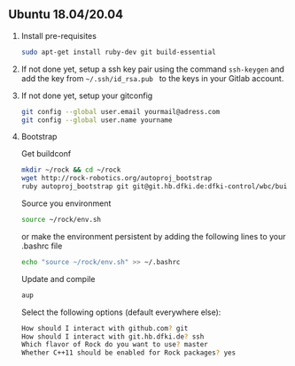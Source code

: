 ## Ubuntu 18.04/20.04

1. Install pre-requisites
    ```bash
    sudo apt-get install ruby-dev git build-essential
    ```

2. If not done yet, setup a ssh key pair using the command `ssh-keygen` and add the key from `~/.ssh/id_rsa.pub ` to the keys in your Gitlab account.  

3. If not done yet, setup your gitconfig

    ```bash
    git config --global user.email yourmail@adress.com
    git config --global user.name yourname
    ```

4. Bootstrap

    Get buildconf

    ```bash
    mkdir ~/rock && cd ~/rock
    wget http://rock-robotics.org/autoproj_bootstrap
    ruby autoproj_bootstrap git git@git.hb.dfki.de:dfki-control/wbc/buildconf.git
    ```

    Source you environment

    ```bash
    source ~/rock/env.sh
    ```

    or make the environment persistent by adding the following lines to your .bashrc file
    
    ```bash
    echo "source ~/rock/env.sh" >> ~/.bashrc
    ```
   
    Update and compile

    ```bash
    aup
    ```

    Select the following options (default everywhere else):

    ```bash
    How should I interact with github.com? git
    How should I interact with git.hb.dfki.de? ssh
    Which flavor of Rock do you want to use? master
    Whether C++11 should be enabled for Rock packages? yes
    ```
